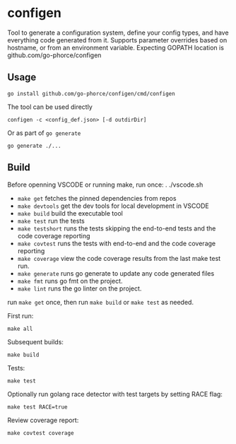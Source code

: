 # configen

Tool to generate a configuration system, define your config types, and have everything code generated from it. Supports parameter overrides based on hostname, or from an environment variable.
Expecting GOPATH location is github.com/go-phorce/configen

## Usage

    go install github.com/go-phorce/configen/cmd/configen

The tool can be used directly

    configen -c <config_def.json> [-d outdirDir]

Or as part of `go generate`

    go generate ./...

## Build

Before openning VSCODE or running make, run once:
    . ./vscode.sh

* `make get` fetches the pinned dependencies from repos
* `make devtools` get the dev tools for local development in VSCODE
* `make build` build the executable tool
* `make test` run the tests
* `make testshort` runs the tests skipping the end-to-end tests and the code coverage reporting
* `make covtest` runs the tests with end-to-end and the code coverage reporting
* `make coverage` view the code coverage results from the last make test run.
* `make generate` runs go generate to update any code generated files
* `make fmt` runs go fmt on the project.
* `make lint` runs the go linter on the project.

run `make get` once, then run `make build` or `make test` as needed.

First run:

    make all

Subsequent builds:

    make build

Tests:

    make test

Optionally run golang race detector with test targets by setting RACE flag:

    make test RACE=true

Review coverage report:

    make covtest coverage
